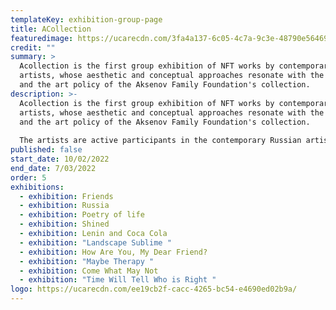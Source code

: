 ```yaml
---
templateKey: exhibition-group-page
title: ACollection
featuredimage: https://ucarecdn.com/3fa4a137-6c05-4c7a-9c3e-48790e564694/
credit: ""
summary: >
  Acollection is the first group exhibition of NFT works by contemporary Russian
  artists, whose aesthetic and conceptual approaches resonate with the strategy
  and the art policy of the Aksenov Family Foundation's collection.
description: >-
  Acollection is the first group exhibition of NFT works by contemporary Russian
  artists, whose aesthetic and conceptual approaches resonate with the strategy
  and the art policy of the Aksenov Family Foundation's collection.
   
  The artists are active participants in the contemporary Russian artistic process, and NFT works of many of them are created especially for the exhibition. Ecology, rethinking of the new digital world, social agenda, ironic but at the same time critical attitude to reality, and the motives of folk folklore are the key themes the artists work with. Their work becomes a complex and multifaceted commentary on the variety of images that form our understanding of the modern world.
published: false
start_date: 10/02/2022
end_date: 7/03/2022
order: 5
exhibitions:
  - exhibition: Friends
  - exhibition: Russia
  - exhibition: Poetry of life
  - exhibition: Shined
  - exhibition: Lenin and Coca Cola
  - exhibition: "Landscape Sublime "
  - exhibition: How Are You, My Dear Friend?
  - exhibition: "Maybe Therapy "
  - exhibition: Come What May Not
  - exhibition: "Time Will Tell Who is Right "
logo: https://ucarecdn.com/ee19cb2f-cacc-4265-bc54-e4690ed02b9a/
---
```

